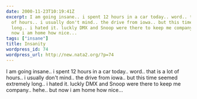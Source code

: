 ```yaml
---
date: 2000-11-23T10:19:41Z
excerpt: I am going insane.. i spent 12 hours in a car today.. word.. that is a lot
  of hours.. i usually don't mind.. the drive from iowa.. but this time seemed extremely
  long.. i hated it. luckly DMX and Snoop were there to keep me company.. hehe.. but
  now i am home how nice...
tags: ["insane"]
title: Insanity
wordpress_id: 74
wordpress_url: http://new.nata2.org/?p=74
---
```


I am going insane.. i spent 12 hours in a car today.. word.. that is a lot of hours.. i usually don't mind.. the drive from iowa.. but this time seemed extremely long.. i hated it. luckly DMX and Snoop were there to keep me company.. hehe.. but now i am home how nice...

